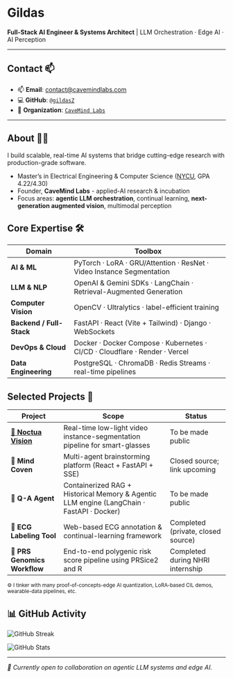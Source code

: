 <!--
**gildasZ/gildasZ** is a ✨ _special_ ✨ repository because its `README.md` (this file) appears on your GitHub profile.
    
Here are some ideas to get you started:

- 🔭 I’m currently working on ...
- 🌱 I’m currently learning ...
- 👯 I’m looking to collaborate on ...
- 🤔 I’m looking for help with ...
- 💬 Ask me about ...
- 📫 How to reach me: ...
- 😄 Pronouns: ...
- ⚡ Fun fact: ...
-->

# Gildas

**Full-Stack AI Engineer & Systems Architect** | LLM Orchestration · Edge AI · AI Perception

<!-- ![Visitors](https://komarev.com/ghpvc/?username=gildasZ&style=flat&color=0e75b6) -->

---

## Contact 📫

- 📫 **Email**: contact@cavemindlabs.com 
- 💻 **GitHub**: [`@gildasZ`](https://github.com/gildasZ) 
- 🏢 **Organization**: [`CaveMind Labs`](https://github.com/CaveMindLabs)

---

## About 🙋‍♂️

I build scalable, real-time AI systems that bridge cutting-edge research with production-grade software.

- Master’s in Electrical Engineering & Computer Science ([NYCU](https://www.nycu.edu.tw/nycu/en), GPA 4.22/4.30)  
- Founder, **CaveMind Labs** - applied-AI research & incubation  
- Focus areas: **agentic LLM orchestration**, continual learning, **next-generation augmented vision**, multimodal perception

## Core Expertise 🛠️

| Domain | Toolbox |
| ------ | ------- |
| **AI & ML** | PyTorch · LoRA · GRU/Attention · ResNet · Video Instance Segmentation |
| **LLM & NLP** | OpenAI & Gemini SDKs · LangChain · Retrieval-Augmented Generation |
| **Computer Vision** | OpenCV · Ultralytics · label-efficient training |
| **Backend / Full-Stack** | FastAPI · React (Vite + Tailwind) · Django · WebSockets |
| **DevOps & Cloud** | Docker · Docker Compose · Kubernetes · CI/CD · Cloudflare · Render · Vercel |
| **Data Engineering** | PostgreSQL · ChromaDB · Redis Streams · real-time pipelines |

## Selected Projects 🚀

| Project | Scope | Status |
| ------- | ----- | ------ |
| [**🦉 Noctua Vision**](https://github.com/gildasZ/noctura-vision) | Real-time low-light video instance-segmentation pipeline for smart-glasses | To be made public |
| **🧠 Mind Coven** | Multi-agent brainstorming platform (React + FastAPI + SSE) | Closed source; link upcoming |
| **💬 Q-A Agent** | Containerized RAG + Historical Memory & Agentic LLM engine (LangChain · FastAPI · Docker) | To be made public |
| **💓 ECG Labeling Tool** | Web-based ECG annotation & continual-learning framework | Completed (private, closed source) |
| **🧬 PRS Genomics Workflow** | End-to-end polygenic risk score pipeline using PRSice2 and R | Completed during NHRI internship |

<sup>⚙️ I tinker with many proof-of-concepts-edge AI quantization, LoRA-based CIL demos, wearable-data pipelines, etc. </sup>

## 📊 GitHub Activity

![GitHub Streak](https://streak-stats.demolab.com?user=gildasZ&theme=dark&hide_border=true)  
<!-- ![Contribution Graph](https://github-readme-activity-graph.vercel.app/graph?username=gildasZ&theme=github-dark&hide_border=true)   -->
![GitHub Stats](https://github-readme-stats.vercel.app/api?username=gildasZ&show_icons=true&count_private=true&hide_border=true&theme=github_dark)

<!-- ## GitHub Stats 📊

![GitHub Stats](https://github-readme-stats.vercel.app/api?username=gildasZ&show_icons=true&include_all_commits=true&count_private=true)  
![Top Languages](https://github-readme-stats.vercel.app/api/top-langs/?username=gildasZ&layout=compact)  -->

---

*🤝 Currently open to collaboration on agentic LLM systems and edge AI.*
